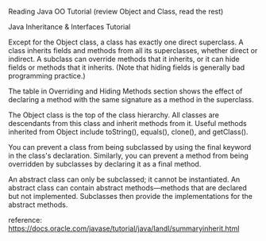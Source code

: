 Reading
Java OO Tutorial (review Object and Class, read the rest)

Java Inheritance & Interfaces Tutorial

Except for the Object class, a class has exactly one direct superclass. A class inherits fields and methods from all its superclasses, whether direct or indirect. A subclass can override methods that it inherits, or it can hide fields or methods that it inherits. (Note that hiding fields is generally bad programming practice.)

The table in Overriding and Hiding Methods section shows the effect of declaring a method with the same signature as a method in the superclass.

The Object class is the top of the class hierarchy. All classes are descendants from this class and inherit methods from it. Useful methods inherited from Object include toString(), equals(), clone(), and getClass().

You can prevent a class from being subclassed by using the final keyword in the class's declaration. Similarly, you can prevent a method from being overridden by subclasses by declaring it as a final method.

An abstract class can only be subclassed; it cannot be instantiated. An abstract class can contain abstract methods—methods that are declared but not implemented. Subclasses then provide the implementations for the abstract methods.

reference: https://docs.oracle.com/javase/tutorial/java/IandI/summaryinherit.html